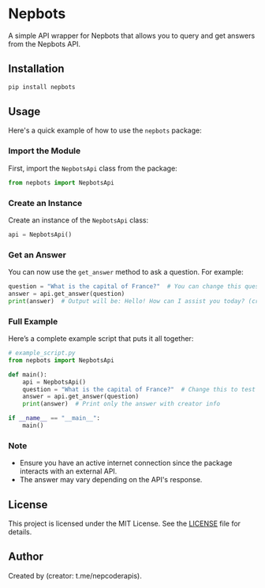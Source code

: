 
# Nepbots

A simple API wrapper for Nepbots that allows you to query and get answers from the Nepbots API.

## Installation

```bash
pip install nepbots
```

## Usage

Here's a quick example of how to use the `nepbots` package:

### Import the Module

First, import the `NepbotsApi` class from the package:

```python
from nepbots import NepbotsApi
```

### Create an Instance

Create an instance of the `NepbotsApi` class:

```python
api = NepbotsApi()
```

### Get an Answer

You can now use the `get_answer` method to ask a question. For example:

```python
question = "What is the capital of France?"  # You can change this question to anything you like.
answer = api.get_answer(question)
print(answer)  # Output will be: Hello! How can I assist you today? (creator: glitchyapi)
```

### Full Example

Here’s a complete example script that puts it all together:

```python
# example_script.py
from nepbots import NepbotsApi

def main():
    api = NepbotsApi()
    question = "What is the capital of France?"  # Change this to test different questions
    answer = api.get_answer(question)
    print(answer)  # Print only the answer with creator info

if __name__ == "__main__":
    main()

```

### Note

- Ensure you have an active internet connection since the package interacts with an external API.
- The answer may vary depending on the API's response.

## License

This project is licensed under the MIT License. See the [LICENSE](LICENSE) file for details.

## Author

Created by (creator: t.me/nepcoderapis).
```

